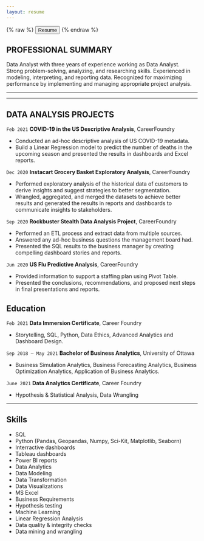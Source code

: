 ```yaml
---
layout: resume
---
```




{% raw %}
<button onclick="window.open('/images/Morwarid_Najafizada_Resumme.pdf')">Resume</button>
{% endraw %} 



## PROFESSIONAL SUMMARY

Data Analyst with three years of experience working as Data Analyst. Strong problem-solving, analyzing, and researching skills. Experienced in modeling, interpreting, and reporting data. Recognized for maximizing performance by implementing and managing appropriate project analysis. 

----------







------------
## DATA ANALYSIS PROJECTS

`Feb 2021`
__COVID-19 in the US Descriptive Analysis__, CareerFoundry

- Conducted an ad-hoc descriptive analysis of US COVID-19 metadata.
- Build a Linear Regression model to predict the number of deaths in the upcoming season and presented the results in dashboards and Excel reports.

`Dec 2020`
__Instacart Grocery Basket Exploratory Analysis__, CareerFoundry

- Performed exploratory analysis of the historical data of customers to derive insights and suggest strategies to better segmentation.
- Wrangled, aggregated, and merged the datasets to achieve better results and generated the results in reports and dashboards to communicate insights to stakeholders.


`Sep 2020`
__Rockbuster Stealth Data Analysis Project__, CareerFoundry

- Performed an ETL process and extract data from multiple sources.
- Answered any ad-hoc business questions the management board had.
- Presented the SQL results to the business manager by creating compelling dashboard stories and reports.

`Jun 2020`
__US Flu Predictive Analysis__, CareerFoundry

- Provided information to support a staffing plan using Pivot Table.
- Presented the conclusions, recommendations, and proposed next steps in final presentations and reports.



## Education

`Feb 2021`
__Data Immersion Certificate__, Career Foundry
- Storytelling, SQL, Python, Data Ethics, Advanced Analytics and Dashboard Design. 

`Sep 2018 – May 2021`
__Bachelor of Business Analytics__, University of Ottawa
- Business Simulation Analytics, Business Forecasting Analytics, Business Optimization Analytics, Application of Business Analytics. 

`June 2021`
__Data Analytics Certificate__, Career Foundry
- Hypothesis & Statistical Analysis, Data Wrangling 


-------------

## Skills

- SQL
- Python (Pandas, Geopandas, Numpy, Sci-Kit, Matplotlib, Seaborn) 
- Interractive dashboards
- Tableau dashboards
- Power BI reports
- Data Analytics
- Data Modeling
- Data Transformation
- Data Visualizations 
- MS Excel
- Business Requirements 
- Hypothesis testing
- Machine Learning 
- Linear Regression Analysis
- Data quality & integrity checks 
- Data mining and wrangling 

